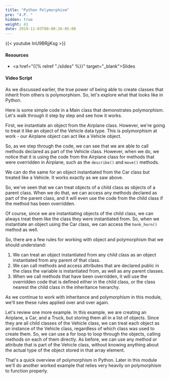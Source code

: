 ```yaml
---
title: "Python Polymorphism"
pre: "4.P. "
hidden: true
weight: 41
date: 2019-11-03T00:00:26-05:00
---
```


{{< youtube InU9BRjjKsg >}}

#### Resources

* <a href="{{% relref "./slides" %}}" target="_blank">Slides</a>

#### Video Script

As we discussed earlier, the true power of being able to create classes that inherit from others is polymorphism. So, let's explore what that looks like in Python.

Here is some simple code in a Main class that demonstrates polymorphism. Let's walk through it step by step and see how it works.

First, we instantiate an object from the Airplane class. However, we're going to treat it like an object of the Vehicle data type. This is polymorphism at work - our Airplane object can act like a Vehicle object.

So, as we step through the code, we can see that we are able to call methods declared as part of the Vehicle class. However, when we do, we notice that it is using the code from the Airplane class for methods that were overridden in Airplane, such as the `describe()` and `move()` methods.

We can do the same for an object instantiated from the Car class but treated like a Vehicle. It works exactly as we saw above.

So, we've seen that we can treat objects of a child class as objects of a parent class. When we do that, we can access any methods declared as part of the parent class, and it will even use the code from the child class if the method has been overridden.

Of course, since we are instantiating objects of the child class, we can always treat them like the class they were instantiated from. So, when we instantiate an object using the Car class, we can access the `honk_horn()` method as well.

So, there are a few rules for working with object and polymorphism that we should understand:

1. We can treat an object instantiated from any child class as an object instantiated from any parent of that class.
2. We can call methods and access attributes that are declared public in the class the variable is instantiated from, as well as any parent classes.
3. When we call methods that have been overridden, it will use the overridden code that is defined either in the child class, or the class nearest the child class in the inheritance hierarchy.

As we continue to work with inheritance and polymorphism in this module, we'll see these rules applied over and over again.

Let's review one more example. In this example, we are creating an Airplane, a Car, and a Truck, but storing them all in a list of objects. Since they are all child classes of the Vehicle class, we can treat each object as an instance of the Vehicle class, regardless of which class was used to create them. So, we can use a for loop to loop through the objects, calling methods on each of them directly. As before, we can use any method or attribute that is part of the Vehicle class, without knowing anything about the actual type of the object stored in that array element.

That's a quick overview of polymorphism in Python. Later in this module we'll do another worked example that relies very heavily on polymorphism to function properly.
